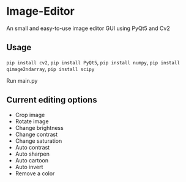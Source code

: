 # Image-Editor
An small and easy-to-use image editor GUI using PyQt5 and Cv2

## Usage
`pip install cv2`, `pip install PyQt5`, `pip install numpy`, `pip install qimage2ndarray`, `pip install scipy`

Run main.py

## Current editing options
- Crop image
- Rotate image
- Change brightness
- Change contrast
- Change saturation
- Auto contrast
- Auto sharpen
- Auto cartoon
- Auto invert
- Remove a color
